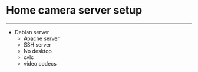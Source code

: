 # Home camera server setup
--------------------------

* Debian server
  + Apache server
  + SSH server
  + No desktop
  + cvlc
  + video codecs
